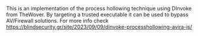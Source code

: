 This is an implementation of the process hollowing technique using DInvoke from TheWover.
By targeting a trusted executable it can be used to bypass AV/Firewall solutions.
For more info check https://blindsecurity.gr/site/2023/09/09/dinvoke-processhollowing-avira-is/
